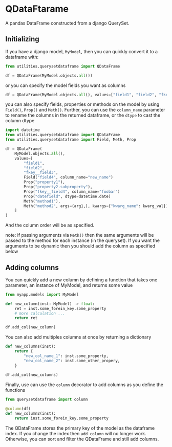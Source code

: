 QDataFtarame
============

A pandas DataFrame constructed from a django QuerySet. 


Initializing
----------------

If you have a django model, `MyModel`, then you can quickly convert it to a dataframe 
with:

```python
from utilities.querysetdataframe import QDataFrame

df = QDataFrame(MyModel.objects.all())
```

or you can specify the model fields you want as columns

```python
df = QDataFrame(MyModel.objects.all(), values=["field1", "field2", "fkey__field2"])
```

you can also specify fields, properties or methods on the model by using `Field()`,
`Prop()` and `Meth()`. Further, you can use the `column_name` parameter to rename 
the columns in the returned dataframe, or the `dtype` to cast the column dtype

```python
import datetime
from utilities.querysetdataframe import QDataFrame
from utilities.querysetdataframe import Field, Meth, Prop

df = QDataFrame(
    MyModel.objects.all(),
    values=[
        "field1", 
        "field2", 
        "fkey__field3",
        Field("field4", column_name="new_name")
        Prop("property1"),
        Prop("property2.subproperty"),
        Prop("fkey__field4", column_name="foobar")
        Prop("datefield", dtype=datetime.date)
        Meth("method1"),
        Meth("method2", args=(arg1,), kwargs={"kwarg_name": kwarg_val})
    ]
)
```

And the column order will be as specified.

note: if passing arguments via `Meth()` then the same arguments will be passed to the 
method for each instance (in the queryset). If you want the arguments to be dynamic 
then you should add the column as specified below


Adding columns
--------------

You can quickly add a new column by defining a function that takes one parameter, an
 instance of MyModel, and returns some value

```python
from myapp.models import MyModel

def new_column(inst: MyModel) -> float:
    ret = inst.some_forein_key.some_property
    # more calculation ...
    return ret

df.add_col(new_column)
```

You can also add multiples columns at once by returning a dictionary

```python
def new_columns(inst):
    return {
        "new_col_name_1": inst.some_property,
        "new_col_name_2": inst.some_other_propery,
    }
    
df.add_col(new_columns)
```

Finally, use can use the `column` decorator to add columns as you define the functions

```python
from querysetdataframe import column

@column(df)
def new_column2(inst):
    return inst.some_forein_key.some_property
```

The QDataFrame stores the primary key of the model as the dataframe index. If you change
the index then `add_column` will no longer work. Otherwise, you can sort and filter the 
QDataFrame and still add columns.
